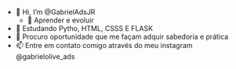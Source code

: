 - 👋 Hi, I’m @GabrielAdsJR
  - 👀 Aprender e evoluir
- 🌱  Estudando Pytho, HTML, CSSS E FLASK
- 💞️ Procuro oportunidade que me façam adquir sabedoria e prática
- 📫 Entre em contato comigo através do meu instagram @gabrielolive_ads


<!---
GabrielAdsJR/GabrielAdsJR is a ✨ special ✨ repository because its `README.md` (this file) appears on your GitHub profile.
You can click the Preview link to take a look at your changes.
--->
